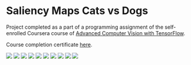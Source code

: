 # Saliency Maps Cats vs Dogs

Project completed as a part of a programming assignment of the self-enrolled Coursera course of [Advanced Computer Vision with TensorFlow](https://www.coursera.org/learn/advanced-computer-vision-with-tensorflow).

Course completion certificate [here](https://www.coursera.org/account/accomplishments/verify/UNK5EAW3NGHC).

<img src="./images/epoch95_salientcat1.jpg"/>
<img src="./images/epoch95_cat1.jpg"/>
<img src="./images/epoch95_salientcat2.jpg"/>
<img src="./images/epoch95_cat2.jpg"/>
<img src="./images/epoch95_salientcatanddog.jpg"/>
<img src="./images/epoch95_catanddog.jpg"/>
<img src="./images/epoch95_salientdog1.jpg"/>
<img src="./images/epoch95_dog1.jpg"/>
<img src="./images/epoch95_salientdog2.jpg"/>
<img src="./images/epoch95_dog2.jpg"/>